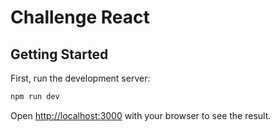 # Challenge React

## Getting Started

First, run the development server:

```bash
npm run dev

```

Open [http://localhost:3000](http://localhost:3000) with your browser to see the result.